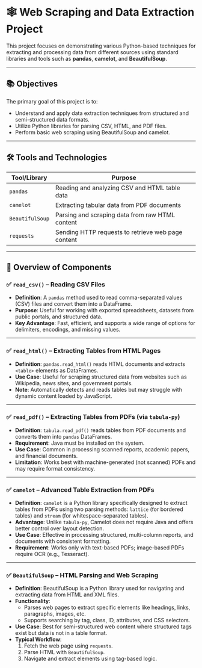 # 🕸️ Web Scraping and Data Extraction Project

This project focuses on demonstrating various Python-based techniques for extracting and processing data from different sources using standard libraries and tools such as **pandas**, **camelot**, and **BeautifulSoup**.

---

## 📚 Objectives

The primary goal of this project is to:
- Understand and apply data extraction techniques from structured and semi-structured data formats.
- Utilize Python libraries for parsing CSV, HTML, and PDF files.
- Perform basic web scraping using BeautifulSoup and camelot.

---

## 🛠️ Tools and Technologies

| Tool/Library      | Purpose                                             |
|------------------|-----------------------------------------------------|
| `pandas`          | Reading and analyzing CSV and HTML table data       |
| `camelot`       | Extracting tabular data from PDF documents          |
| `BeautifulSoup`   | Parsing and scraping data from raw HTML content     |
| `requests`        | Sending HTTP requests to retrieve web page content  |

---

## 📄 Overview of Components

### ✅ `read_csv()` – Reading CSV Files

- **Definition**: A `pandas` method used to read comma-separated values (CSV) files and convert them into a DataFrame.
- **Purpose**: Useful for working with exported spreadsheets, datasets from public portals, and structured data.
- **Key Advantage**: Fast, efficient, and supports a wide range of options for delimiters, encodings, and missing values.

---

### ✅ `read_html()` – Extracting Tables from HTML Pages

- **Definition**: `pandas.read_html()` reads HTML documents and extracts `<table>` elements as DataFrames.
- **Use Case**: Useful for scraping structured data from websites such as Wikipedia, news sites, and government portals.
- **Note**: Automatically detects and reads tables but may struggle with dynamic content loaded by JavaScript.

---

### ✅ `read_pdf()` – Extracting Tables from PDFs (via `tabula-py`)

- **Definition**: `tabula.read_pdf()` reads tables from PDF documents and converts them into `pandas` DataFrames.
- **Requirement**: Java must be installed on the system.
- **Use Case**: Common in processing scanned reports, academic papers, and financial documents.
- **Limitation**: Works best with machine-generated (not scanned) PDFs and may require format consistency.

---

### ✅ `camelot` – Advanced Table Extraction from PDFs

- **Definition**: `camelot` is a Python library specifically designed to extract tables from PDFs using two parsing methods: `lattice` (for bordered tables) and `stream` (for whitespace-separated tables).
- **Advantage**: Unlike `tabula-py`, Camelot does not require Java and offers better control over layout detection.
- **Use Case**: Effective in processing structured, multi-column reports, and documents with consistent formatting.
- **Requirement**: Works only with text-based PDFs; image-based PDFs require OCR (e.g., Tesseract).

---

### ✅ `BeautifulSoup` – HTML Parsing and Web Scraping

- **Definition**: BeautifulSoup is a Python library used for navigating and extracting data from HTML and XML files.
- **Functionality**:
  - Parses web pages to extract specific elements like headings, links, paragraphs, images, etc.
  - Supports searching by tag, class, ID, attributes, and CSS selectors.
- **Use Case**: Best for semi-structured web content where structured tags exist but data is not in a table format.
- **Typical Workflow**:
  1. Fetch the web page using `requests`.
  2. Parse HTML with `BeautifulSoup`.
  3. Navigate and extract elements using tag-based logic.
